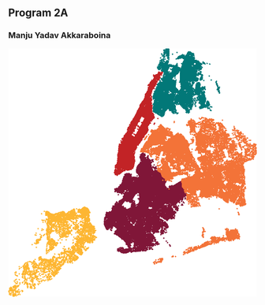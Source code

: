 ## Program 2A
### Manju Yadav Akkaraboina

![](https://github.com/infinitepassion/Spatial-DS-Akkaraboina/blob/master/Assignments/program_2/all_buroughs_screen_shot.png)
